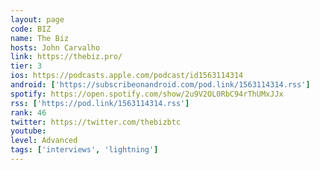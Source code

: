 ```yaml
---
layout: page
code: BIZ
name: The Biz
hosts: John Carvalho
link: https://thebiz.pro/
tier: 3
ios: https://podcasts.apple.com/podcast/id1563114314
android: ['https://subscribeonandroid.com/pod.link/1563114314.rss']
spotify: https://open.spotify.com/show/2u9V2OL0RbC94rThUMxJJx
rss: ['https://pod.link/1563114314.rss']
rank: 46
twitter: https://twitter.com/thebizbtc
youtube: 
level: Advanced
tags: ['interviews', 'lightning']
---
```

